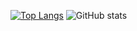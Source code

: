 [![Top Langs](https://github-readme-stats.vercel.app/api/top-langs/?username=notatestuser&layout=compact&card_width=296&langs_count=6&hide=html,css&bg_color=00000000&text_color=777)](https://github.com/notatestuser) ![GitHub stats](https://github-readme-stats.vercel.app/api?username=notatestuser&hide_rank=true&show_icons=true&include_all_commits=true&custom_title=GitHub%20Stats&count_private=true&line_height=20&include_all_commits=true&hide=contribs&bg_color=00000000&text_color=777)
